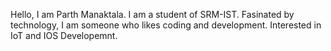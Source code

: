 Hello, I am Parth Manaktala. 
I am a student of SRM-IST. Fasinated by technology, I am someone who likes coding and development. Interested in IoT and IOS Developemnt.